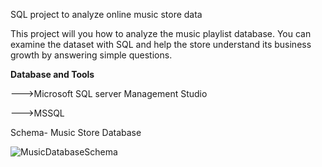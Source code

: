 SQL project to analyze online music store data

This project will you how to analyze the music playlist database. You can examine the dataset with SQL and help the store understand its business growth by answering simple questions.

**Database and Tools**

--->Microsoft SQL server Management Studio

--->MSSQL

Schema- Music Store Database

![MusicDatabaseSchema](https://github.com/akshayratna21/SQL_PROJECT-1/assets/72387544/5102f31a-e0a6-4f3e-bb7f-0a717cd51549)

